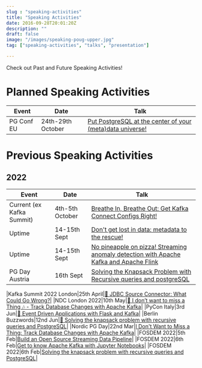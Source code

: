 ```yaml
---
slug : "speaking-activities"
title: "Speaking Activities"
date: 2016-09-28T20:01:20Z
description: ""
draft: false
image: "/images/speaking-poug-upper.jpg"
tag: ["speaking-activities", "talks", "presentation"]

---
```


Check out Past and Future Speaking Activities!

# Planned Speaking Activities
|Event|Date|Talk|
|---|---|---|
|PG Conf EU|24th-29th October|[Put PostgreSQL at the center of your (meta)data universe!](https://www.postgresql.eu/events/pgconfeu2022/schedule/session/4084-put-postgresql-at-the-center-of-your-metadata-universe/)|


# Previous Speaking Activities

## 2022

|Event|Date|Talk|
|---|---|---|
|Current (ex Kafka Summit)|4th-5th October|[Breathe In, Breathe Out: Get Kafka Connect Configs Right!](https://2022.currentevent.io/website/39543/agenda/)|
|Uptime|14-15th Sept|[Don't get lost in data: metadata to the rescue!](https://uptime.aiven.io/session/325396)|
|Uptime|14-15th Sept|[No pineapple on pizza! Streaming anomaly detection with Apache Kafka and Apache Flink](https://uptime.aiven.io/session/325620)|
|PG Day Austria|16th Sept|[Solving the Knapsack Problem with Recursive queries and postgreSQL](https://pgday.at/talks/solving-the-knapsack-problem/)|

|Kafka Summit 2022 London|25th April|[🎥 JDBC Source Connector: What Could Go Wrong?](https://www.confluent.io/events/kafka-summit-london-2022/jdbc-source-connector-what-could-go-wrong/)|
|NDC London 2022|10th May|[🎥 I don’t want to miss a Thing 🎶 - Track Database Changes with Apache Kafka](https://www.youtube.com/watch?v=AT6-WXLwKQE)|
|PyCon Italy|3rd Jun|[🎥 Event Driven Applications with Flask and Kafka](https://www.youtube.com/watch?v=hfi_ALPlsOQ&t=3s)|
|Berlin Buzzwords|12nd Jun|[🎥 Solving the knapsack problem with recursive queries and PostgreSQL](https://www.youtube.com/watch?v=njvH3I39Dv0&list=PLq-odUc2x7i8eaYHVXSOadHrVE9tEU2QR&index=47&t=1720s)|
|Nordic PG Day|22nd Mar|[I Don't Want to Miss a Thing: Track Database Changes with Apache Kafka](/talks/track-database-changes)|
|FOSDEM 2022|5th Feb|[Build an Open Source Streaming Data Pipeline](https://fosdem.org/2022/schedule/event/batch_proc_data_streaming/)|
|FOSDEM 2022|6th Feb|[Get to know Apache Kafka with Jupyter Notebooks](https://fosdem.org/2022/schedule/event/python_kafka/)|
|FOSDEM 2022|6th Feb|[Solving the knapsack problem with recursive queries and PostgreSQL](https://fosdem.org/2022/schedule/event/postgresql_solving_the_knapsack_problem_with_recursive_queries_and_postgresql/)|

</tbody></table></figure></font>

